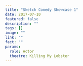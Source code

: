```yaml
---
title: "Sketch Comedy Showcase 1"
date: 2017-07-10
featured: false
description: ""
tags: []
image: ""
link: ""
fact: ""
params:
  role: Actor
  theatre: Killing My Lobster
---
```

